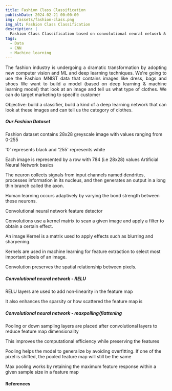 ```yaml
---
title: Fashion Class Classification
publishDate: 2024-02-21 00:00:00
img: /assets/fashion-class.png
img_alt: Fashion Class Classification
description: |
  Fashion Class Classification based on convolutional neural network & deep learning
tags:
  - Data
  - CNN
  - Machine learning
---
```


<p align="justify">
 The fashion industry is undergoing a dramatic transformation by adopting new computer vision and ML and deep learning techniques. We're going to use the Fashion MNIST data that contains images like dress, bags and shoes We want to build a model (based on deep learning & machine learning model) that look at an image and tell us what type of clothes. We can do target marketing to specific customer 
</p>

<p align="justify">
Objective: build a classifier, build a kind of a deep learning network that can look at these images and can tell us the category of clothes.
</p>

##### Our Fashion Dataset

Fashion dataset contains 28x28 greyscale image with values ranging from 0-255

'0' represents black and '255' represents white

Each image is represented by a row with 784 (i.e 28x28) values
Artificial Neural Network basics

The neuron collects signals from input channels named dendrites, processes information in its nucleus, and then generates an output in a long thin branch called the axon.

Human learning occurs adaptively by varying the bond strength between these neurons.

Convolutional neural network feature detector

Convolutions use a kernel matrix to scan a given image and apply a filter to obtain a certain effect.

An image Kernel is a matrix used to apply effects such as blurring and sharpening.

Kernels are used in machine learning for feature extraction to select most important pixels of an image.

Convolution preserves the spatial relationship between pixels.


##### Convolutional neural network - RELU

RELU layers are used to add non-linearity in the feature map

It also enhances the sparsity or how scattered the feature map is

##### Convolutional neural network - maxpolling/flattening

Pooling or down sampling layers are placed after convolutional layers to reduce feature map dimensionality

This improves the computational efficiency while preserving the features

Pooling helps the model to generalize by avoiding overfitting. If one of the pixel is shifted, the pooled feature map will still be the same

Max pooling works by retaining the maximum feature response within a given sample size in a feature map

#### References 

